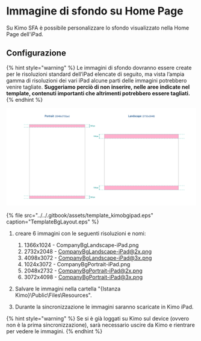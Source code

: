 # Immagine di sfondo su Home Page

Su Kimo SFA è possibile personalizzare lo sfondo visualizzato nella Home Page dell'iPad.

## Configurazione

{% hint style="warning" %}
Le immagini di sfondo dovranno essere create per le risoluzioni standard dell’iPad elencate di seguito, ma vista l’ampia gamma di risoluzioni dei vari iPad alcune parti delle immagini potrebbero venire tagliate. **Suggeriamo perciò di non inserire, nelle aree indicate nel template, contenuti importanti che altrimenti potrebbero essere tagliati.**
{% endhint %}

![In rosso sono indicate le aree che potrebbero essere tagliate.](../../.gitbook/assets/template_doc_kimobg.png)

{% file src="../../.gitbook/assets/template\_kimobgipad.eps" caption="TemplateBgLayout.eps" %}



1. creare 6 immagini con le seguenti risoluzioni e nomi:

   1. 1366x1024 - CompanyBgLandscape-iPad.png
   2. 2732x2048 - CompanyBgLandscape-iPad@2x.png
   3. 4098x3072 - CompanyBgLandscape-iPad@3x.png
   4. 1024x3072 - CompanyBgPortrait-iPad.png
   5. 2048x2732 - CompanyBgPortrait-iPad@2x.png
   6. 3072x4098 - CompanyBgPortrait-iPad@3x.png

2. Salvare le immagini nella cartella "{Istanza Kimo}\Public\Files\Resources".
3. Durante la sincronizzazione le immagini saranno scaricate in Kimo iPad.

{% hint style="warning" %}
Se si è già loggati su Kimo sul device \(ovvero non è la prima sincronizzazione\), sarà necessario uscire da Kimo e rientrare per vedere le immagini.
{% endhint %}

